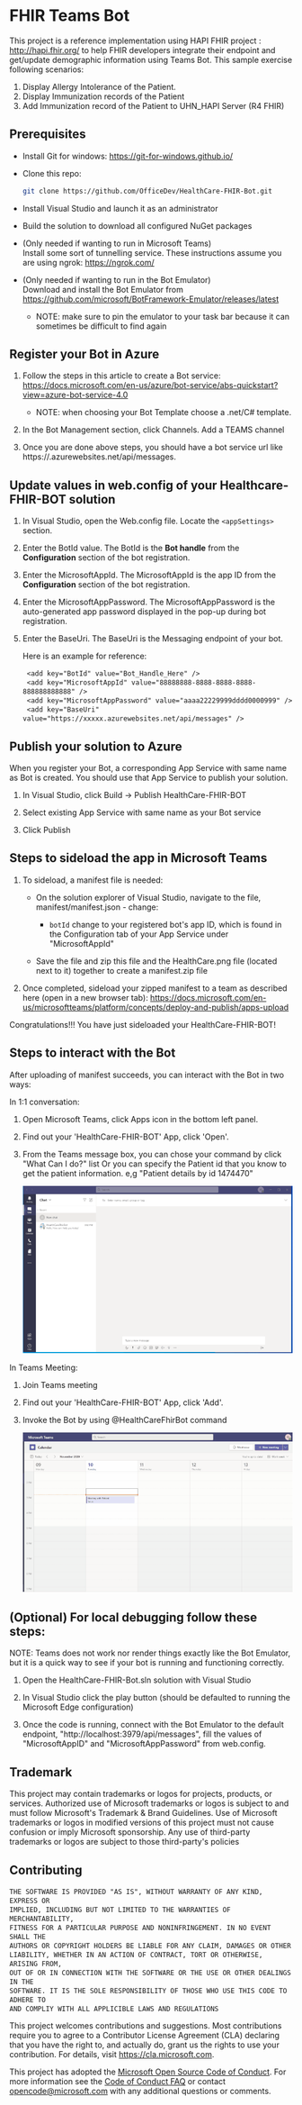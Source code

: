 # FHIR Teams Bot

This project is a reference implementation using HAPI FHIR project : http://hapi.fhir.org/ to help FHIR developers integrate their endpoint and get/update demographic information using Teams Bot.
This sample exercise following scenarios:
1.  Display Allergy Intolerance of the Patient.
2.  Display Immunization records of the Patient
3.  Add Immunization record of the Patient to UHN_HAPI Server (R4 FHIR)

## Prerequisites

* Install Git for windows: https://git-for-windows.github.io/

* Clone this repo:<br>
    ```bash
    git clone https://github.com/OfficeDev/HealthCare-FHIR-Bot.git
    ```

* Install Visual Studio and launch it as an administrator

* Build the solution to download all configured NuGet packages

* (Only needed if wanting to run in Microsoft Teams)<br>
Install some sort of tunnelling service. These instructions assume you are using ngrok: https://ngrok.com/

* (Only needed if wanting to run in the Bot Emulator)<br>
Download and install the Bot Emulator from https://github.com/microsoft/BotFramework-Emulator/releases/latest
    * NOTE: make sure to pin the emulator to your task bar because it can sometimes be difficult to find again

## Register your Bot in Azure

1. Follow the steps in this article to create a Bot service: https://docs.microsoft.com/en-us/azure/bot-service/abs-quickstart?view=azure-bot-service-4.0
    * NOTE: when choosing your Bot Template choose a .net/C# template.

2. In the Bot Management section, click Channels. Add a TEAMS channel

3. Once you are done above steps, you should have a bot service url like https://<servicename>.azurewebsites.net/api/messages.


## Update values in web.config of your Healthcare-FHIR-BOT solution

1. In Visual Studio, open the Web.config file. Locate the `<appSettings>` section.

2. Enter the BotId value. The BotId is the **Bot handle** from the **Configuration** section of the bot registration.

3. Enter the MicrosoftAppId. The MicrosoftAppId is the app ID from the **Configuration** section of the bot registration.

4. Enter the MicrosoftAppPassword. The MicrosoftAppPassword is the auto-generated app password displayed in the pop-up during bot registration.

5. Enter the BaseUri. The BaseUri is the Messaging endpoint of your bot.

	Here is an example for reference:

		<add key="BotId" value="Bot_Handle_Here" />
		<add key="MicrosoftAppId" value="88888888-8888-8888-8888-888888888888" />
		<add key="MicrosoftAppPassword" value="aaaa22229999dddd0000999" />
		<add key="BaseUri" value="https://xxxxx.azurewebsites.net/api/messages" />


## Publish your solution to Azure

When you register your Bot, a corresponding App Service with same name as Bot is created. You should use that App Service to publish your solution.

1. In Visual Studio, click Build -> Publish HealthCare-FHIR-BOT

2. Select existing App Service with same name as your Bot service

3. Click Publish

## Steps to sideload the app in Microsoft Teams

1. To sideload, a manifest file is needed:
    * On the solution explorer of Visual Studio, navigate to the file, manifest/manifest.json - change:
        * `botId` change to your registered bot's app ID, which is found in the Configuration tab of your App Service under "MicrosoftAppId"

    * Save the file and zip this file and the HealthCare.png file (located next to it) together to create a manifest.zip file

2. Once completed, sideload your zipped manifest to a team as described here (open in a new browser tab): https://docs.microsoft.com/en-us/microsoftteams/platform/concepts/deploy-and-publish/apps-upload

Congratulations!!! You have just sideloaded your HealthCare-FHIR-BOT!

## Steps to interact with the Bot

After uploading of manifest succeeds, you can interact with the Bot in two ways: 

In 1:1 conversation: 
1. Open Microsoft Teams, click Apps icon in the bottom left panel.
2. Find out your 'HealthCare-FHIR-BOT' App, click 'Open'.
3. From the Teams message box, you can chose your command by click "What Can I do?" list Or you can specify the Patient id that you know to get the patient information. e,g "Patient details by id 1474470"

   ![](/HealthCare-FHIR-BOT/src/gif/scenario1.gif)

In Teams Meeting: 
1. Join Teams meeting
2. Find out your 'HealthCare-FHIR-BOT' App, click 'Add'.
3. Invoke the Bot by using @HealthCareFhirBot command

   ![](/HealthCare-FHIR-BOT/src/gif/scenario2.gif)

## (Optional) For local debugging follow these steps:

NOTE: Teams does not work nor render things exactly like the Bot Emulator, but it is a quick way to see if your bot is running and functioning correctly.

1. Open the HealthCare-FHIR-Bot.sln solution with Visual Studio

2. In Visual Studio click the play button (should be defaulted to running the Microsoft Edge configuration) 

3. Once the code is running, connect with the Bot Emulator to the default endpoint, "http://localhost:3979/api/messages", fill the values of "MicrosoftAppID" and "MicrosoftAppPassword" from web.config.

## Trademark 

This project may contain trademarks or logos for projects, products, or services. Authorized use of Microsoft trademarks or logos is subject to and must follow Microsoft's Trademark & Brand Guidelines. Use of Microsoft trademarks or logos in modified versions of this project must not cause confusion or imply Microsoft sponsorship. Any use of third-party trademarks or logos are subject to those third-party's policies

## Contributing

    THE SOFTWARE IS PROVIDED "AS IS", WITHOUT WARRANTY OF ANY KIND, EXPRESS OR
    IMPLIED, INCLUDING BUT NOT LIMITED TO THE WARRANTIES OF MERCHANTABILITY,
    FITNESS FOR A PARTICULAR PURPOSE AND NONINFRINGEMENT. IN NO EVENT SHALL THE
    AUTHORS OR COPYRIGHT HOLDERS BE LIABLE FOR ANY CLAIM, DAMAGES OR OTHER
    LIABILITY, WHETHER IN AN ACTION OF CONTRACT, TORT OR OTHERWISE, ARISING FROM,
    OUT OF OR IN CONNECTION WITH THE SOFTWARE OR THE USE OR OTHER DEALINGS IN THE
    SOFTWARE. IT IS THE SOLE RESPONSIBILITY OF THOSE WHO USE THIS CODE TO ADHERE TO 
    AND COMPLIY WITH ALL APPLICIBLE LAWS AND REGULATIONS

This project welcomes contributions and suggestions.  Most contributions require you to agree to a
Contributor License Agreement (CLA) declaring that you have the right to, and actually do, grant us
the rights to use your contribution. For details, visit https://cla.microsoft.com.

This project has adopted the [Microsoft Open Source Code of Conduct](https://opensource.microsoft.com/codeofconduct/).
For more information see the [Code of Conduct FAQ](https://opensource.microsoft.com/codeofconduct/faq/) or
contact [opencode@microsoft.com](mailto:opencode@microsoft.com) with any additional questions or comments.